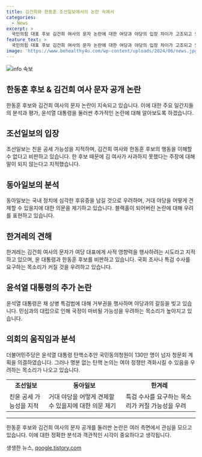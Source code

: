 ```yaml
---
title: 김건희와 한동훈 조선일보에서의 논란 속에서
categories:
  - News
excerpt: >
  국민의힘 대표 후보 김건희 여사의 문자 논란에 대한 여당과 야당의 입장 차이가 고조되고 있는 가운데, 그 파장이 정치적인 영향력 뿐 아니라 인물 간 관계까지 이야기되고 있습니다. 국민의 관심이 집중되는 가운데 동아일보는 야당이 어떻게 거대 야당을 견제할 수 있을지에 대한 의문을 제기하며, 조선일보는 친윤 공세 가능성이 높다고 주장하고 있습니다. 동아일보는 국민의힘 대표 후보들이 문자 논란을 두고 싸우고 있다는 비판을 제기하고 있으며, 경향신문은 김건희 여사의 사적 영향력을 행사하려 했다는 의혹을 제기하고 있습니다. 또한, 윤석열 대통령이 채 상병 특검법에 대한 거부권을 행사한 것에 대한 논란도 끊이지 않고 있습니다. 이에 대한 논란은 더욱 확대되고 있는 가운데, 한국일보는 탄핵에 대한 과유불급함을 경고하고 있습니다.
feature_text: >
  국민의힘 대표 후보 김건희 여사의 문자 논란에 대한 여당과 야당의 입장 차이가 고조되고 있는 가운데, 그 파장이 정치적인 영향력 뿐 아니라 인물 간 관계까지 이야기되고 있습니다. 국민의 관심이 집중되는 가운데 동아일보는 야당이 어떻게 거대 야당을 견제할 수 있을지에 대한 의문을 제기하며, 조선일보는 친윤 공세 가능성이 높다고 주장하고 있습니다. 동아일보는 국민의힘 대표 후보들이 문자 논란을 두고 싸우고 있다는 비판을 제기하고 있으며, 경향신문은 김건희 여사의 사적 영향력을 행사하려 했다는 의혹을 제기하고 있습니다. 또한, 윤석열 대통령이 채 상병 특검법에 대한 거부권을 행사한 것에 대한 논란도 끊이지 않고 있습니다. 이에 대한 논란은 더욱 확대되고 있는 가운데, 한국일보는 탄핵에 대한 과유불급함을 경고하고 있습니다.
image: 'https://www.behealthy4u.com/wp-content/uploads/2024/06/news.jpg'
---
```


<p><img src="https://www.behealthy4u.com/wp-content/uploads/2024/06/news.jpg" alt="info 속보" /></p>

<h2>한동훈 후보 & 김건희 여사 문자 공개 논란</h2>

<p data-ke-size="size16">한동훈 후보와 김건희 여사의 문자 논란이 지속되고 있습니다. 이에 대한 주요 일간지들의 분석과 평가, 윤석열 대통령을 둘러싼 추가적인 논란에 대해 알아보도록 하겠습니다.</p>

<h2>조선일보의 입장</h2>

<p data-ke-size="size16">조선일보는 친윤 공세 가능성을 지적하며, 김건희 여사와 한동훈 후보의 행동을 이해할 수 없다고 비판하고 있습니다. 한 후보 때문에 김 여사가 사과하지 못했다는 주장에 대해 말이 되지 않는다고 지적했습니다.</p>

<h2>동아일보의 분석</h2>

<p data-ke-size="size16">동아일보는 국내 정치에 심각한 후유증을 남길 것으로 우려하며, 거대 야당을 어떻게 견제할 수 있을지에 대한 의문을 제기하고 있습니다. 블랙홀이 되어버린 논란에 대해 우려를 표현하고 있습니다.</p>

<h2>한겨레의 견해</h2>

<p data-ke-size="size16">한겨레는 김건희 여사의 문자가 여당 대표에게 사적 영향력을 행사하려는 시도라고 지적하고 있으며, 윤 대통령과 한동훈 후보를 비판하고 있습니다. 국회 조사나 특검 수사를 요구하는 목소리가 커질 것을 우려하고 있습니다.</p>

<h2>윤석열 대통령의 추가 논란</h2>

<p data-ke-size="size16">윤석열 대통령은 채 상병 특검법에 대해 거부권을 행사하며 야당과의 갈등을 빚고 있습니다. 민심과의 대립으로 인해 국정이 마비될 가능성을 우려하는 목소리가 높아지고 있습니다.</p>

<h2>의회의 움직임과 분석</h2>

<p data-ke-size="size16">더불어민주당은 윤석열 대통령 탄핵소추안 국민동의청원이 130만 명이 넘자 청문회 계획을 의결하였습니다. 그러나 명분 없는 탄핵 논의는 여야 정쟁만 격화시킬 수 있음을 우려하는 목소리가 나오고 있습니다.</p>

<table>
  <tr>
    <td style="text-align: center; height: 17px;"><b>조선일보</b></td>
    <td style="text-align: center; height: 17px;"><b>동아일보</b></td>
    <td style="text-align: center; height: 17px;"><b>한겨레</b></td>
  </tr>
  <tr>
    <td>친윤 공세 가능성을 지적</td>
    <td>거대 야당을 어떻게 견제할 수 있을지에 대한 의문 제기</td>
    <td>특검 수사를 요구하는 목소리가 커질 가능성을 우려</td>
  </tr>
</table>

<hr>

<p data-ke-size="size16">한동훈 후보와 김건희 여사의 문자 공개를 둘러싼 논란은 여러 측면에서 관심을 모으고 있습니다. 이에 대한 정확한 분석과 객관적인 시각이 중요하다고 생각됩니다.</p>
생생한 뉴스, <a href="https://qoogle.tistory.com" rel="dofollow">qoogle.tistory.com</a>


